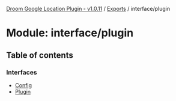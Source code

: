 [Droom Google Location Plugin - v1.0.11](../README.md) / [Exports](../modules.md) / interface/plugin

# Module: interface/plugin

## Table of contents

### Interfaces

- [Config](../interfaces/interface_plugin.Config.md)
- [Plugin](../interfaces/interface_plugin.Plugin.md)
